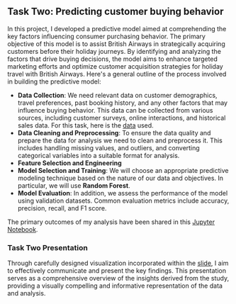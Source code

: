 ## Task Two: Predicting customer buying behavior <a name="task-two-predicting-customer-buying-behavior"></a>
In this project, I developed a predictive model aimed at comprehending the key factors influencing consumer purchasing behavior. The primary objective of this model is to assist British Airways in strategically acquiring customers before their holiday journeys. By identifying and analyzing the factors that drive buying decisions, the model aims to enhance targeted marketing efforts and optimize customer acquisition strategies for holiday travel with British Airways. Here's a general outline of the process involved in building the predictive model:

- **Data Collection**: We need relevant data on customer demographics, travel preferences, past booking history, and any other factors that may influence buying behavior. This data can be collected from various sources, including customer surveys, online interactions, and historical sales data. For this task, here is the [data](https://docs.google.com/spreadsheets/d/1ObEzQLaiLNqu0zS2pDjD0DXQmsfBy9v8khPhLqu-qhw/edit?usp=sharing) used. 
- **Data Cleaning and Preprocessing**: To ensure the data quality and prepare the data for analysis we need to clean and preprocess it. This includes handling missing values, and outliers, and converting categorical variables into a suitable format for analysis.
- **Feature Selection and Engineering**
- **Model Selection and Training**: We will choose an appropriate predictive modeling technique based on the nature of our data and objectives. In particular, we will use **Random Forest**.
- **Model Evaluation**: In addition, we assess the performance of the model using validation datasets. Common evaluation metrics include accuracy, precision, recall, and F1 score.

The primary outcomes of my analysis have been shared in this [Jupyter Notebook](https://github.com/kachiann/British-Airways-Data-Science-Forage/blob/main/TaskTwo_final.ipynb).

### Task Two Presentation
Through carefully designed visualization incorporated within the [slide](https://drive.google.com/file/d/1oYD48oYPiH5K-Er2OTeXrcDAnfuzjCXc/view?usp=sharing), I aim to effectively communicate and present the key findings. This presentation serves as a comprehensive overview of the insights derived from the study, providing a visually compelling and informative representation of the data and analysis.

